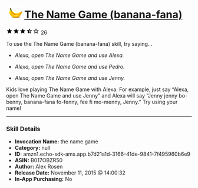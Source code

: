 # &nbsp;<img src="skill_icon" alt="The Name Game (banana-fana) icon" width="36"> [The Name Game (banana-fana)](http://alexa.amazon.com/#skills/amzn1.echo-sdk-ams.app.b7d21a1d-3166-41de-9841-7f495960b6e9)
![3.2 stars](../../images/ic_star_black_18dp_1x.png)![3.2 stars](../../images/ic_star_black_18dp_1x.png)![3.2 stars](../../images/ic_star_black_18dp_1x.png)![3.2 stars](../../images/ic_star_half_black_18dp_1x.png)![3.2 stars](../../images/ic_star_border_black_18dp_1x.png) 26

To use the The Name Game (banana-fana) skill, try saying...

* *Alexa, open The Name Game and use Alexa.*

* *Alexa, open The Name Game and use Pedro.*

* *Alexa, open The Name Game and use Jenny.*

Kids love playing The Name Game with Alexa. For example, just say “Alexa, open The Name Game and use Jenny” and Alexa will say “Jenny jenny bo-benny, banana-fana fo-fenny, fee fi mo-menny, Jenny.” Try using your name!

***

### Skill Details

* **Invocation Name:** the name game
* **Category:** null
* **ID:** amzn1.echo-sdk-ams.app.b7d21a1d-3166-41de-9841-7f495960b6e9
* **ASIN:** B017OBZR50
* **Author:** Alex Rosen
* **Release Date:** November 11, 2015 @ 14:00:32
* **In-App Purchasing:** No
